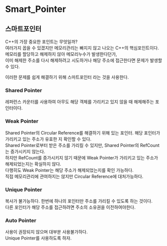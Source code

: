 # Smart_Pointer
## 스마트포인터

C++의 가장 중요한 포인트는 무엇일까? <br/>
여러가지 꼽을 수 있겠지만 메모리관리는 빠지지 않고 나오는 C++의 핵심포인트이다. <br/>
메모리를 할당하고 해제하지 않아 메모리누수가 발생한다던가, <br/>
이미 해제한 주소를 다시 해제하려고 시도하거나 해당 주소에 접근한다면 문제가 발생할 수 있다.

이러한 문제를 쉽게 해결하기 위해 스마트포인터 라는 것을 사용한다.

### Shared Pointer
레퍼런스 카운터를 사용하여 아무도 해당 객체를 가리키고 있지 않을 때 해제해주는 포인터이다.

### Weak Pointer
Shared Pointer의 Circular Reference를 해결하기 위해 있는 포인터. 해당 포인터가 가리키고 있는 주소가 유효한 지 확인할 수 있다.<br/>
Shared Pointer로부터 받은 주소를 가리킬 수 있지만, Shared Pointer의 RefCount는 증가시키지 않는다.<br/>
하지만 RefCount를 증가시키지 않기 때문에 Weak Pointer가 가리키고 있는 주소가 해제되었는지는 확실하지 않다. <br/>
다행히도 Weak Pointer는 해당 주소가 해제되었는지를 확인 가능하다. <br/>
직접 메모리관리에 관여하지는 않지만 Circular Reference에 대처가능하다.

### Unique Pointer
복사가 불가능하다. 한번에 하나의 포인터만 주소를 가리킬 수 있도록 하는 것이다. <br/>
다른 포인터가 해당 주소를 접근하려면 주소의 소유권을 이전하여야한다.

### Auto Pointer
사용이 권장되지 않으며 대부분 사용불가하다. <br/>
Unique Pointer를 사용하도록 하자.

